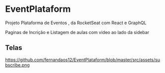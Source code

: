 # EventPlataform

Projeto Plataforma de Eventos , da RocketSeat com React e GraphQL

Paginas de Incrição e Listagem de aulas com video ao lado da sidebar

## Telas

https://github.com/fernandaos12/EventPlataform/blob/master/src/assets/subscribe.png

